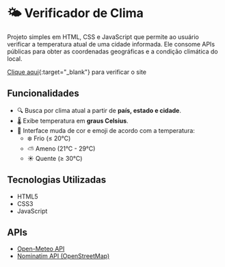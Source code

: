 # 🌤️ Verificador de Clima
Projeto simples em HTML, CSS e JavaScript que permite ao usuário verificar a temperatura atual de uma cidade informada. Ele consome APIs públicas para obter as coordenadas geográficas e a condição climática do local.

[Clique aqui](https://agleshenchen.github.io/Site_Api_Clima/){:target="_blank"} para verificar o site

## Funcionalidades
- 🔍 Busca por clima atual a partir de **país, estado e cidade**.
- 🌡️ Exibe temperatura em **graus Celsius**.
- 🎨 Interface muda de cor e emoji de acordo com a temperatura:
  - ❄️ Frio (≤ 20°C)
  - ⛅️ Ameno (21°C - 29°C)
  - ☀️ Quente (≥ 30°C)


## Tecnologias Utilizadas
- HTML5
- CSS3
- JavaScript


## APIs
- [Open-Meteo API](https://open-meteo.com/)
- [Nominatim API (OpenStreetMap)](https://nominatim.openstreetmap.org/)
